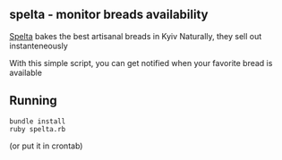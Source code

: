 ## spelta - monitor breads availability
[Spelta](https://spelta.choiceqr.com/) bakes the best artisanal breads in Kyiv
Naturally, they sell out instanteneously

With this simple script, you can get notified when your favorite bread is available

## Running
```
bundle install
ruby spelta.rb
```

(or put it in crontab)

